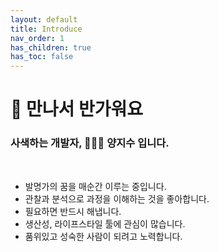 ```yaml
---
layout: default
title: Introduce
nav_order: 1
has_children: true
has_toc: false
---
```



# 👋 만나서 반가워요

### 사색하는 개발자, 🧑🏻‍💻 양지수 입니다.

<br>

<img id="home-image" width="200"/>
<script>
    ImageDeliver
        .id('home-image')
        .category(PathResource.PROFILE)
        .file('profile.jpeg')
        .delivery();
</script>

- 발명가의 꿈을 매순간 이루는 중입니다.
- 관찰과 분석으로 과정을 이해하는 것을 좋아합니다.
- 필요하면 반드시 해냅니다.
- 생산성, 라이프스타일 툴에 관심이 많습니다.
- 품위있고 성숙한 사람이 되려고 노력합니다.
